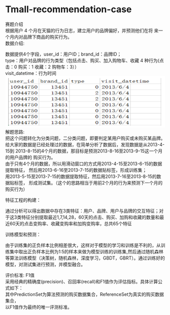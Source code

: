 # Tmall-recommendation-case
赛题介绍    
根据用户 4 个月在天猫的行为日志，建立用户的品牌偏好，并预测他们在将   来一个月内对品牌下商品的购买行为。    
数据介绍:     

数据提供4个字段，user_id：用户ID；brand_id：品牌ID；    
type：用户对品牌的行为类型（包括点击、购买、加入购物车、收藏 4 种行为(点击：0 购买：1 收藏：2 购物车：3））          
visit_datetime：行为时间      
![Alt_text](https://github.com/liwenliang0/Tmall-recommendation-case/raw/master/image/data.png)
解题思路:    
把这个问题转化为分类问题，二分类问题，即要判定某用户购买或未购买某品牌。   
给大家的数据是已经处理过的数据，在简单分析了数据后，发现数据是从2013-4-15到
2013-8-15的4个月的数据，那目标是预测2013-8-16至2013-9-15这一个月的用户品牌的
购买行为。     
由于只有4个月的数据，所以用滑动窗口的方式用2013-4-15至2013-6-15的数据提取特征，
然后用2013-6-16至2013-7-15的数据贴标签，形成训练集；    
用2013-5-15至2013-7-15的数据提取特征，然后用2013-7-16至2013-8-15的数据贴标签，
形成测试集。（这个的思路相当于用前2个月的行为来预测下一个月的购买行为）    
  
特征工程的构建：     

通过分析可以得出数据中存在3类特征：用户、品牌、用户与品牌的交互特征；对于这3类特征分别提取最近1,7,14,28，60天的点击、购买、加购和收藏的数量和最近60天的点击变购率、收藏变购率和加购变购率，总共65个特征  


训练模型和预测：       

由于训练集的正负样本比例相差很大，这样对于模型的学习和训练是不利的，从训练集中取出正负样本比例为1:5的样本来做为模型训练的训练集,然后通过随机森林等算法训练模型（决策树，随机森林，深度学习，GBDT，GBRT）。通过训练好的模型，对测试集进行预测，并模型融合。     

评价标准: F1值      
采用经典的精确度(precision)、召回率(recall)和F1值作为评估指标。具体计算公式如下：  
其中PredictionSet为算法预测的购买数据集合，ReferenceSet为真实的购买数据集合，  
以F1值作为最终的唯一评测标准。   
